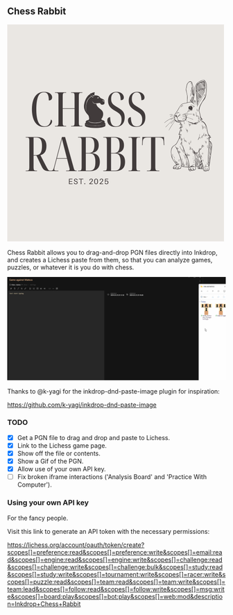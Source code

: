 ## Chess Rabbit

![Chess Rabbit logo](https://github.com/ryanpcmcquen/inkdrop_chess_rabbit/blob/95de0171d0b2073addb776432036a569c4466660/assets/Chess%20Rabbit%20vintage%20logo.png)

Chess Rabbit allows you to drag-and-drop PGN files directly into Inkdrop, and creates a Lichess paste from them, so that you can analyze games, puzzles, or whatever it is you do with chess.

![Demo](https://github.com/ryanpcmcquen/inkdrop_chess_rabbit/blob/d206243e958c25c0648397405ec2fd577baeed53/assets/inkdrop_chess_rabbit_demo_4.gif)

Thanks to @k-yagi for the inkdrop-dnd-paste-image plugin for inspiration:

https://github.com/k-yagi/inkdrop-dnd-paste-image

### TODO

-   [x] Get a PGN file to drag and drop and paste to Lichess.
-   [x] Link to the Lichess game page.
-   [x] Show off the file or contents.
-   [x] Show a Gif of the PGN.
-   [x] Allow use of your own API key.
-   [ ] Fix broken iframe interactions ('Analysis Board' and 'Practice With Computer').

### Using your own API key

For the fancy people.

Visit this link to generate an API token with the necessary permissions:

https://lichess.org/account/oauth/token/create?scopes[]=preference:read&scopes[]=preference:write&scopes[]=email:read&scopes[]=engine:read&scopes[]=engine:write&scopes[]=challenge:read&scopes[]=challenge:write&scopes[]=challenge:bulk&scopes[]=study:read&scopes[]=study:write&scopes[]=tournament:write&scopes[]=racer:write&scopes[]=puzzle:read&scopes[]=team:read&scopes[]=team:write&scopes[]=team:lead&scopes[]=follow:read&scopes[]=follow:write&scopes[]=msg:write&scopes[]=board:play&scopes[]=bot:play&scopes[]=web:mod&description=Inkdrop+Chess+Rabbit
